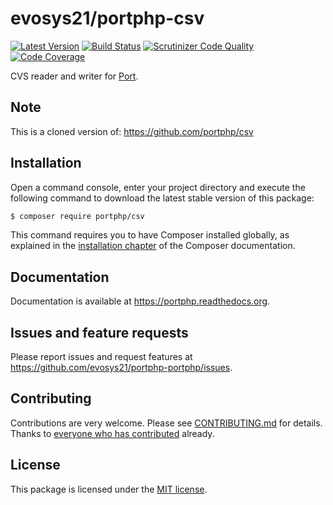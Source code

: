 # evosys21/portphp-csv

[![Latest Version](https://img.shields.io/github/release/portphp/csv.svg?style=flat-square)](https://github.com/evosys21/portphp-csv/releases)
[![Build Status](https://travis-ci.org/portphp/csv.svg)](https://travis-ci.org/portphp/csv)
[![Scrutinizer Code Quality](https://scrutinizer-ci.com/g/portphp/csv/badges/quality-score.png?b=master)](https://scrutinizer-ci.com/g/portphp/csv/?branch=master)
[![Code Coverage](https://scrutinizer-ci.com/g/portphp/csv/badges/coverage.png?b=master)](https://scrutinizer-ci.com/g/portphp/csv/?branch=master)

CVS reader and writer for [Port](https://github.com/evosys21/portphp-portphp).

## Note
This is a cloned version of: https://github.com/portphp/csv

## Installation

Open a command console, enter your project directory and execute the
following command to download the latest stable version of this package:

```bash
$ composer require portphp/csv
```

This command requires you to have Composer installed globally, as explained
in the [installation chapter](https://getcomposer.org/doc/00-intro.md)
of the Composer documentation.

## Documentation

Documentation is available at https://portphp.readthedocs.org.

## Issues and feature requests

Please report issues and request features at https://github.com/evosys21/portphp-portphp/issues.

## Contributing

Contributions are very welcome. Please see [CONTRIBUTING.md](CONTRIBUTING.md) for
details. Thanks to [everyone who has contributed](https://github.com/evosys21/portphp-csv/graphs/contributors)
already.

## License

This package is licensed under the [MIT license](LICENSE).
